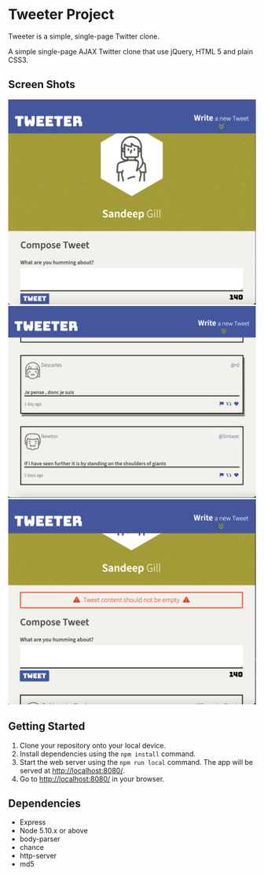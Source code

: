 # Tweeter Project

Tweeter is a simple, single-page Twitter clone.

A simple single-page AJAX Twitter clone that use jQuery, HTML 5 and plain CSS3. 

## Screen Shots

!["Screen shot of tweeter page"](./public/docs/tweeter_page.png)
!["Screen shot of all tweets"](./public/docs/all_tweets.png)
!["Screen shot of warning message"](./public/docs/warning_message.png)


## Getting Started

1. Clone your repository onto your local device.
2. Install dependencies using the `npm install` command.
3. Start the web server using the `npm run local` command. The app will be served at <http://localhost:8080/>.
4. Go to <http://localhost:8080/> in your browser.

## Dependencies

- Express
- Node 5.10.x or above
- body-parser
- chance
- http-server
- md5
